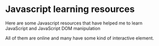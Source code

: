 # Javascript learning resources

Here are some Javascript resources that have helped me to learn JavaScript and JavaScript DOM manipulation

All of them are online and many have some kind of interactive element.